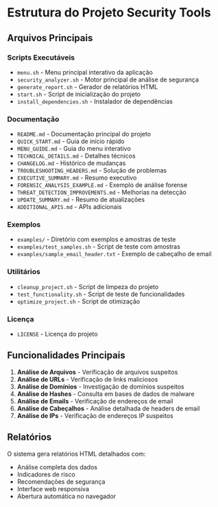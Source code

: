# Estrutura do Projeto Security Tools

## Arquivos Principais

### Scripts Executáveis
- `menu.sh` - Menu principal interativo da aplicação
- `security_analyzer.sh` - Motor principal de análise de segurança
- `generate_report.sh` - Gerador de relatórios HTML
- `start.sh` - Script de inicialização do projeto
- `install_dependencies.sh` - Instalador de dependências

### Documentação
- `README.md` - Documentação principal do projeto
- `QUICK_START.md` - Guia de início rápido
- `MENU_GUIDE.md` - Guia do menu interativo
- `TECHNICAL_DETAILS.md` - Detalhes técnicos
- `CHANGELOG.md` - Histórico de mudanças
- `TROUBLESHOOTING_HEADERS.md` - Solução de problemas
- `EXECUTIVE_SUMMARY.md` - Resumo executivo
- `FORENSIC_ANALYSIS_EXAMPLE.md` - Exemplo de análise forense
- `THREAT_DETECTION_IMPROVEMENTS.md` - Melhorias na detecção
- `UPDATE_SUMMARY.md` - Resumo de atualizações
- `ADDITIONAL_APIS.md` - APIs adicionais

### Exemplos
- `examples/` - Diretório com exemplos e amostras de teste
- `examples/test_samples.sh` - Script de teste com amostras
- `examples/sample_email_header.txt` - Exemplo de cabeçalho de email

### Utilitários
- `cleanup_project.sh` - Script de limpeza do projeto
- `test_functionality.sh` - Script de teste de funcionalidades
- `optimize_project.sh` - Script de otimização

### Licença
- `LICENSE` - Licença do projeto

## Funcionalidades Principais

1. **Análise de Arquivos** - Verificação de arquivos suspeitos
2. **Análise de URLs** - Verificação de links maliciosos
3. **Análise de Domínios** - Investigação de domínios suspeitos
4. **Análise de Hashes** - Consulta em bases de dados de malware
5. **Análise de Emails** - Verificação de endereços de email
6. **Análise de Cabeçalhos** - Análise detalhada de headers de email
7. **Análise de IPs** - Verificação de endereços IP suspeitos

## Relatórios

O sistema gera relatórios HTML detalhados com:
- Análise completa dos dados
- Indicadores de risco
- Recomendações de segurança
- Interface web responsiva
- Abertura automática no navegador
